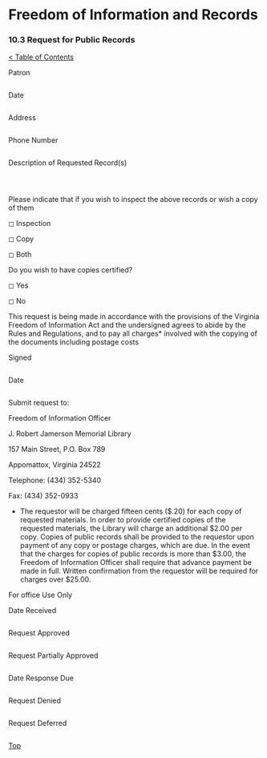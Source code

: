 [0]: ../README.md
[10.3]: public-records-request.md

# Freedom of Information and Records
### 10.3 Request for Public Records
[< Table of Contents][0]

Patron
```
```
Date
```
```
Address
```
```
Phone Number
```
```
Description of Requested Record(s)
```



```
Please indicate that if you wish to inspect the above records or wish a copy of them

◻ Inspection

◻ Copy

◻ Both

Do you wish to have copies certified?

◻ Yes

◻ No

This request is being made in accordance with the provisions of the Virginia Freedom of Information Act and the undersigned agrees to abide by the Rules and Regulations, and to pay all charges* involved with the copying of the documents including postage costs

Signed
```
```
Date
```
```
Submit request to:

Freedom of Information Officer

J. Robert Jamerson Memorial Library

157 Main Street, P.O. Box 789

Appomattox, Virginia 24522

Telephone: (434) 352-5340

Fax: (434) 352-0933

* The requestor will be charged fifteen cents ($.20) for each copy of requested materials. In order to provide certified copies of the requested materials, the Library will charge an additional $2.00 per copy. Copies of public records shall be provided to the requestor upon payment of any copy or postage charges, which are due. In the event that the charges for copies of public records is more than $3.00, the Freedom of Information Officer shall require that advance payment be made in full. Written confirmation from the requestor will be required for charges over $25.00.

For office Use Only

Date Received
```
```
Request Approved
```
```
Request Partially Approved
```
```
Date Response Due
```
```
Request Denied
```
```
Request Deferred
```
```

[Top][10.3]
